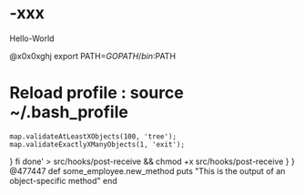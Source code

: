 # -xxx

Hello-World



@x0x0xghj
export PATH=$GOPATH/bin:$PATH
 # Reload profile : source ~/.bash_profile
    map.validateAtLeastXObjects(100, 'tree');
    map.validateExactlyXManyObjects(1, 'exit');
}
fi
done' > src/hooks/post-receive &&
chmod +x src/hooks/post-receive
 }
}
 @477447
 def some_employee.new_method
  puts "This is the output of an object-specific method"
end

 

 


    
    
    
    
    
    
    
    
    

 
  



















